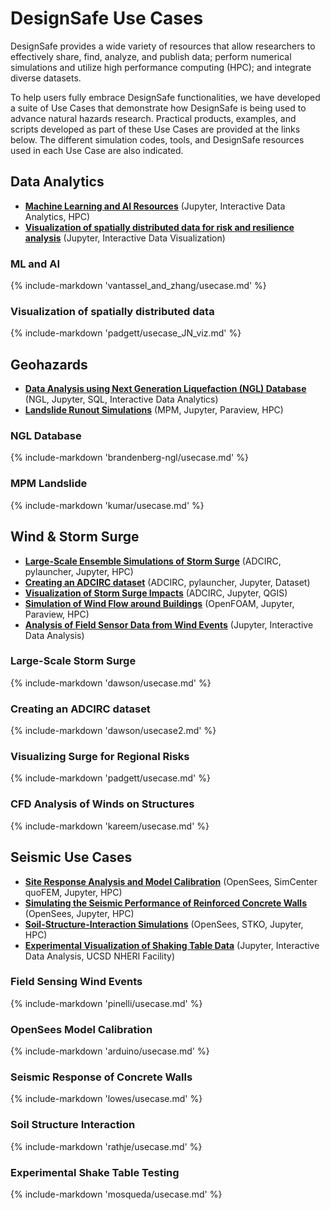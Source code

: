 # DesignSafe Use Cases

DesignSafe provides a wide variety of resources that allow researchers to effectively share, find, analyze, and publish data; perform numerical simulations and utilize high performance computing (HPC); and integrate diverse datasets.  

To help users fully embrace DesignSafe functionalities, we have developed a suite of Use Cases that demonstrate how DesignSafe is being used to advance natural hazards research.  Practical products, examples, and scripts developed as part of these Use Cases are provided at the links below.  The different simulation codes, tools, and DesignSafe resources used in each Use Case are also indicated.

## Data Analytics

* [**Machine Learning and AI Resources**](#ml-and-ai) (Jupyter, Interactive Data Analytics, HPC)
* [**Visualization of spatially distributed data for risk and resilience analysis**](#visualization-of-spatially-distributed-data) (Jupyter, Interactive Data Visualization)

### ML and AI

{% include-markdown 'vantassel_and_zhang/usecase.md' %}

### Visualization of spatially distributed data

{% include-markdown 'padgett/usecase_JN_viz.md' %}

## Geohazards 

* [**Data Analysis using Next Generation Liquefaction (NGL) Database**](#application-programming-interfaces) (NGL, Jupyter, SQL, Interactive Data Analytics)
* [**Landslide Runout Simulations**](#mpm-landslide) (MPM, Jupyter, Paraview, HPC)

### NGL Database

{% include-markdown 'brandenberg-ngl/usecase.md' %}

### MPM Landslide

{% include-markdown 'kumar/usecase.md' %}

## Wind &amp; Storm Surge

* [**Large-Scale Ensemble Simulations of Storm Surge**](#large-scale-storm-surge)  (ADCIRC, pylauncher, Jupyter, HPC)
* [**Creating an ADCIRC dataset**](#creating-an-adcirc-dataset)  (ADCIRC, pylauncher, Jupyter, Dataset)
* [**Visualization of Storm Surge Impacts**](#visualizing-surge-for-regional-risks) (ADCIRC, Jupyter, QGIS)
* [**Simulation of Wind Flow around Buildings**](#cfd-analysis-of-winds-on-structures) (OpenFOAM, Jupyter, Paraview, HPC)
* [**Analysis of Field Sensor Data from Wind Events**](#field-sensing-wind-events) (Jupyter, Interactive Data Analysis)

### Large-Scale Storm Surge

{% include-markdown 'dawson/usecase.md' %}

### Creating an ADCIRC dataset

{% include-markdown 'dawson/usecase2.md' %}

### Visualizing Surge for Regional Risks

{% include-markdown 'padgett/usecase.md' %}

### CFD Analysis of Winds on Structures

{% include-markdown 'kareem/usecase.md' %}

## Seismic Use Cases

* [**Site Response Analysis and Model Calibration**](#opensees-model-calibration) (OpenSees, SimCenter quoFEM, Jupyter, HPC)
* [**Simulating the Seismic Performance of Reinforced Concrete Walls**](#seismic-response-of-concrete-walls) (OpenSees, Jupyter, HPC)
* [**Soil-Structure-Interaction Simulations**](#soil-structure-interaction) (OpenSees, STKO, Jupyter, HPC)
* [**Experimental Visualization of Shaking Table Data**](#experimental-shake-table-testing) (Jupyter, Interactive Data Analysis, UCSD NHERI Facility)

### Field Sensing Wind Events

{% include-markdown 'pinelli/usecase.md' %}

### OpenSees Model Calibration

{% include-markdown 'arduino/usecase.md' %}

### Seismic Response of Concrete Walls

{% include-markdown 'lowes/usecase.md' %}

### Soil Structure Interaction

{% include-markdown 'rathje/usecase.md' %}

### Experimental Shake Table Testing

{% include-markdown 'mosqueda/usecase.md' %}

